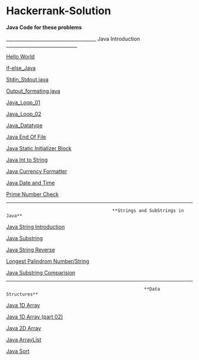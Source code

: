 # Hackerrank-Solution


**Java Code for these problems**


______________________________________ Java Introduction ______________________________

[Hello World](https://github.com/mohitsingla123/Hackerrank-Solution/blob/master/Java%20Introduction/Hello_World.java)

[if-else_Java](https://github.com/mohitsingla123/Hackerrank-Solution/blob/master/ifelse.java)

[Stdin_Stdout.java](https://github.com/mohitsingla123/Hackerrank-Solution/blob/master/Stdin_Stdout.java)

[Output_formating.java](https://github.com/mohitsingla123/Hackerrank-Solution/blob/master/Output_Formatting.java)

[Java_Loop_01](https://github.com/mohitsingla123/Hackerrank-Solution/blob/master/Java_Loop01.java)

[Java_Loop_02](https://github.com/mohitsingla123/Hackerrank-Solution/blob/master/java_loop_02.java)

[Java_Datatype](https://github.com/mohitsingla123/Hackerrank-Solution/blob/master/Java_Datatype.java)

[Java End Of File](https://github.com/mohitsingla123/Hackerrank-Solution/blob/master/End_of_file.java)

[Java Static Initializer Block](https://github.com/mohitsingla123/Hackerrank-Solution/blob/master/Java_Static_Initializer_Block.java)

[Java Int to String](https://github.com/mohitsingla123/Hackerrank-Solution/blob/master/Java_Int_to_String.java)

[Java Currency Formatter](https://github.com/mohitsingla123/Hackerrank-Solution/blob/master/Java_Currency_Formatter.java)

[Java Date and Time](https://github.com/mohitsingla123/Hackerrank-Solution/blob/master/Java_Date_and_Time.java)

[Prime Number Check](https://github.com/mohitsingla123/Hackerrank-Solution/blob/master/Java%20Introduction/Primality_check.java)

__________________________________________________________________________________________________________________________________________________________________
                                            
                                            **Strings and SubStrings in Java**

[Java String Introduction](https://github.com/mohitsingla123/Hackerrank-Solution/blob/master/Strings%20and%20Substring/Java_Strings_Introduction.java)

[Java Substring](https://github.com/mohitsingla123/Hackerrank-Solution/blob/master/Strings%20and%20Substring/Java_Substring_intro.java)

[Java String Reverse](https://github.com/mohitsingla123/Hackerrank-Solution/blob/master/Strings%20and%20Substring/Java_String_Reverse.java)

[Longest Palindrom Number/String](https://github.com/mohitsingla123/Hackerrank-Solution/blob/master/LongestPalinSubstring.java)

[Java Substring Comparision](https://github.com/mohitsingla123/Hackerrank-Solution/blob/master/Strings%20and%20Substring/Java_Substring_Comparisons.java)


_________________________________________________________________________________________________________________________________________________________________
                                        
                                                        **Data Structures**
                                                
        
 [Java 1D Array](https://github.com/mohitsingla123/Hackerrank-Solution/blob/master/Arrays/1_D_array.java)
 
 [Java 1D Array (part 02)](https://github.com/mohitsingla123/Hackerrank-Solution/blob/master/Arrays/Java_1D_Array_Part_2.java)
 
 [Java 2D Array](https://github.com/mohitsingla123/Hackerrank-Solution/blob/master/Arrays/Java_2_D_array.java)
 
 [Java ArrayList](https://github.com/mohitsingla123/Hackerrank-Solution/tree/master/Arrays)
 
 [Java Sort]()

